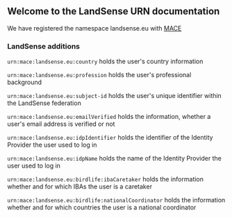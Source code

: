 ## Welcome to the LandSense URN documentation

We have registered the namespace landsense.eu with [MACE](http://www.internet2.edu/products-services/trust-identity/mace-registries/urnmace-namespace/)

### LandSense additions

`urn:mace:landsense.eu:country` holds the user's country information

`urn:mace:landsense.eu:profession` holds the user's professional background

`urn:mace:landsense.eu:subject-id` holds the user's unique identifier within the LandSense federation

`urn:mace:landsense.eu:emailVerified` holds the information, whether a user's email address is verified or not

`urn:mace:landsense.eu:idpIdentifier` holds the identifier of the Identity Provider the user used to log in

`urn:mace:landsense.eu:idpName` holds the name of the Identity Provider the user used to log in

`urn:mace:landsense.eu:birdlife:ibaCaretaker` holds the information whether and for which IBAs the user is a caretaker

`urn:mace:landsense.eu:birdlife:nationalCoordinator` holds the information whether and for which countries the user is a national coordinator
